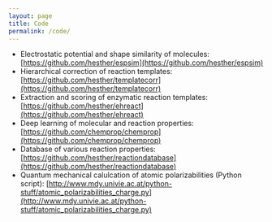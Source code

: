 ```yaml
---
layout: page
title: Code
permalink: /code/
---
```


* Electrostatic potential and shape similarity of molecules: [https://github.com/hesther/espsim](https://github.com/hesther/espsim)
* Hierarchical correction of reaction templates: [https://github.com/hesther/templatecorr](https://github.com/hesther/templatecorr)
* Extraction and scoring of enzymatic reaction templates: [https://github.com/hesther/ehreact](https://github.com/hesther/ehreact)
* Deep learning of molecular and reaction properties: [https://github.com/chemprop/chemprop](https://github.com/chemprop/chemprop)
* Database of various reaction properties: [https://github.com/hesther/reactiondatabase](https://github.com/hesther/reactiondatabase)
* Quantum mechanical calulcation of atomic polarizabilities (Python script): [http://www.mdy.univie.ac.at/python-stuff/atomic_polarizabilities_charge.py](http://www.mdy.univie.ac.at/python-stuff/atomic_polarizabilities_charge.py)